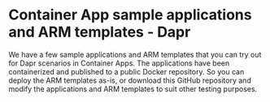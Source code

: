 # Container App sample applications and ARM templates - Dapr
We have a few sample applications and ARM templates that you can try out for Dapr scenarios in Container Apps. The applications have been containerized and published to a public Docker repository. So you can deploy the ARM templates as-is, or download this GitHub repository and modify the applications and ARM templates to suit other testing purposes.
